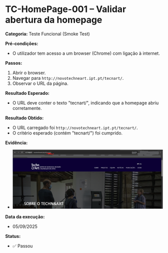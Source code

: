# TC-HomePage-001 – Validar abertura da homepage

**Categoria:** Teste Funcional (Smoke Test)

**Pré-condições:**  
- O utilizador tem acesso a um browser (Chrome) com ligação à internet.  

**Passos:**  
1. Abrir o browser.  
2. Navegar para `http://novotechneart.ipt.pt/tecnart/`.  
3. Observar o URL da página.  

**Resultado Esperado:**  
- O URL deve conter o texto "tecnart/", indicando que a homepage abriu corretamente.

**Resultado Obtido:**  
- O URL carregado foi `http://novotechneart.ipt.pt/tecnart/`.
- O critério esperado (contém "tecnart/") foi cumprido.
  
**Evidência:**  
- ![Homepage](../evidence/HomePage.png)

**Data da execução:**  
- 05/09/2025  

**Status:**  
- ✅ Passou  

